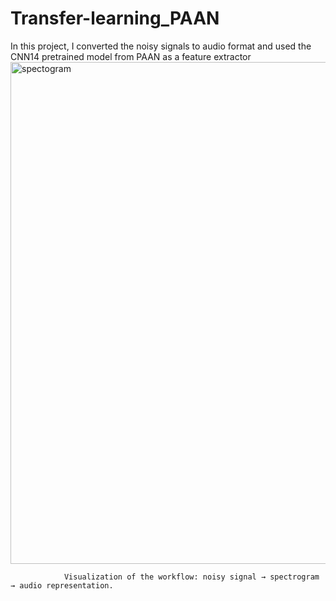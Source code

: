 # Transfer-learning_PAAN
In this project, I converted the noisy signals to audio format and used the CNN14 pretrained model from PAAN as a feature extractor
<img width="803" alt="spectogram" src="https://github.com/user-attachments/assets/f7e0c061-aa50-4491-a5b0-206dd35cd856" />

                Visualization of the workflow: noisy signal → spectrogram → audio representation.
